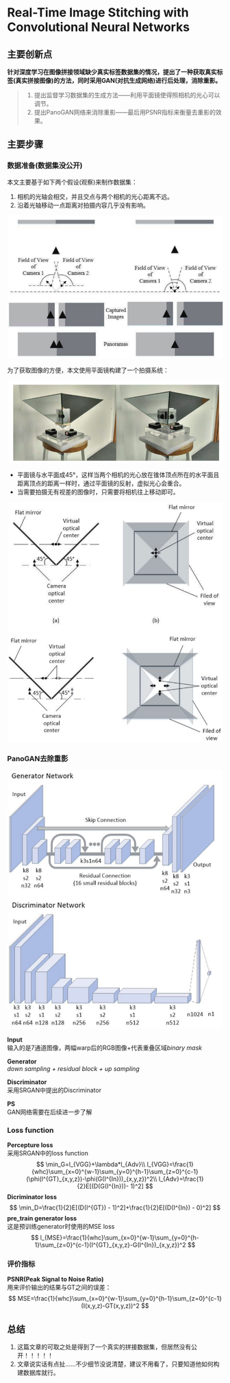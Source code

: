 # Real-Time Image Stitching with Convolutional Neural Networks
## 主要创新点
**针对深度学习在图像拼接领域缺少真实标签数据集的情况，提出了一种获取真实标签(真实拼接图像)的方法，同时采用GAN(对抗生成网络)进行后处理，消除重影。**
> 1. 提出监督学习数据集的生成方法——利用平面镜使得照相机的光心可以调节。
> 2. 提出PanoGAN网络来消除重影——最后用PSNR指标来衡量去重影的效果。

## 主要步骤
### 数据准备(数据集没公开)
本文主要基于如下两个假设(观察)来制作数据集：</br>
1. 相机的光轴会相交，并且交点与两个相机的光心距离不远。
2. 沿着光轴移动一点距离对拍摄内容几乎没有影响。

![](../.assets/Real_Time_Image_Stitching/cameraSystem0.png)

为了获取图像的方便，本文使用平面镜构建了一个拍摄系统：</br>

![](../.assets/Real_Time_Image_Stitching/cameraSystem2.png)

- 平面镜与水平面成45°，这样当两个相机的光心放在锥体顶点所在的水平面且距离顶点的距离一样时，通过平面镜的反射，虚拟光心会重合。
- 当需要拍摄无有视差的图像时，只需要将相机往上移动即可。

![](../.assets/Real_Time_Image_Stitching/cameraSystem3.png)

### PanoGAN去除重影
![](../.assets/Real_Time_Image_Stitching/netArchitecture.png)

**Input**</br>
输入的是7通道图像，两幅warp后的RGB图像+代表重叠区域*binary mask*

**Generator**</br>
*down sampling + residual block + up sampling*

**Discriminator**</br>
采用SRGAN中提出的Discriminator

**PS**</br>
GAN网络需要在后续进一步了解
### Loss function
**Percepture loss**</br>
采用SRGAN中的loss function
$$
\min_G=l_{VGG}+\lambda*l_{Adv}\\
        l_{VGG}=\frac{1}{whc}\sum_{x=0}^{w-1}\sum_{y=0}^{h-1}\sum_{z=0}^{c-1}(\phi(I^{GT}_{x,y,z})-\phi(G(I^{In}))_{x,y,z})^2\\
        l_{Adv}=\frac{1}{2}E[(D(G(I^{In}))- 1)^2]
$$
**Dicriminator loss**
$$
\min_D=\frac{1}{2}E[(D(I^{GT}) - 1)^2]+\frac{1}{2}E[(D(I^{In}) - 0)^2]
$$
**pre_train generator loss**</br>
这是预训练generator时使用的MSE loss
$$
l_{MSE}=\frac{1}{whc}\sum_{x=0}^{w-1}\sum_{y=0}^{h-1}\sum_{z=0}^{c-1}(I^{GT}_{x,y,z}-G(I^{In})_{x,y,z})^2
$$
### 评价指标
**PSNR(Peak Signal to Noise Ratio)**</br>
用来评价输出的结果与GT之间的误差：
$$
MSE=\frac{1}{whc}\sum_{x=0}^{w-1}\sum_{y=0}^{h-1}\sum_{z=0}^{c-1}(I(x,y,z)-GT(x,y,z))^2
$$
## 总结
1. 这篇文章的可取之处是得到了一个真实的拼接数据集，但居然没有公开！！！！！
2. 文章说实话有点扯……不少细节没说清楚，建议不用看了，只要知道他如何构建数据库就行。
